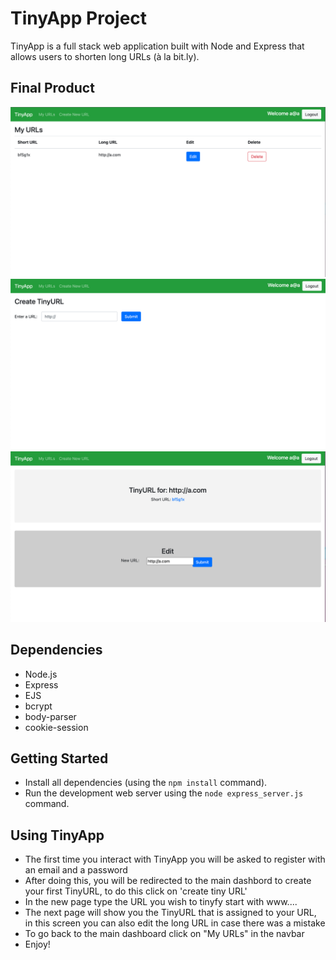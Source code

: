 # TinyApp Project

TinyApp is a full stack web application built with Node and Express that allows users to shorten long URLs (à la bit.ly).

## Final Product

!["Main Dashboard"](./img/Dashboard.png)
!["TinyURL creation screen"](./img/Create.png)
!["TinyURL edit screen"](./img/Edit.png)

## Dependencies

- Node.js
- Express
- EJS
- bcrypt
- body-parser
- cookie-session


## Getting Started

- Install all dependencies (using the `npm install` command).
- Run the development web server using the `node express_server.js` command.

## Using TinyApp

- The first time you interact with TinyApp you will be asked to register with an email and a password
- After doing this, you will be redirected to the main dashbord to create your first TinyURL, to do this click on 'create tiny URL'
- In the new page type the URL you wish to tinyfy start with www....
- The next page will show you the TinyURL that is assigned to your URL, in this screen you can also edit the long URL in case there was a mistake
- To go back to the main dashboard click on "My URLs" in the navbar
- Enjoy!